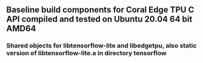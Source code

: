 <h2>Baseline build components for Coral Edge TPU C API compiled and tested on Ubuntu 20.04 64 bit AMD64</h2>
<h3>Shared objects for libtensorflow-lite and libedgetpu, also static version of libtensorflow-lite.a in directory tensorflow</h3>
